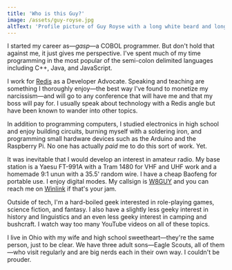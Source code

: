 ```yaml
---
title: 'Who is this Guy?'
image: /assets/guy-royse.jpg
altText: 'Profile picture of Guy Royse with a long white beard and long, white hair'
---
```


I started my career as—_gasp_—a COBOL programmer. But don't hold
that against me, it just gives me perspective. I've spent much of my
time programming in the most popular of the semi-colon delimited
languages including C++, Java, and JavaScript.

I work for [Redis](https://redis.io/) as a Developer Advocate.
Speaking and teaching are something I thoroughly enjoy—the best way I've found
to monetize my narcissism—and will go to any conference that will have me
and that my boss will pay for. I usually speak about technology with a Redis
angle but have been known to wander into other topics.

In addition to programming computers, I studied electronics in high
school and enjoy building circuits, burning myself with a soldering
iron, and programming small hardware devices such as the Arduino and the
Raspberry Pi. No one has actually _paid_ me to do this sort of work.
Yet.

It was inevitable that I would develop an interest in amateur radio. My
base station is a Yaesu FT-991A with a Tram 1480 for VHF and UHF work
and a homemade 9:1 unun with a 35.5' random wire. I have a cheap Baofeng
for portable use. I enjoy digital modes. My callsign is
[W8GUY](https://www.qrz.com/db/W8GUY) and you can reach me on
[Winlink](https://winlink.org/) if that's your jam.

Outside of tech, I'm a hard-boiled geek interested in role-playing games, science
fiction, and fantasy. I also have a slightly less geeky interest in history
and linguistics and an even less geeky interest in camping and bushcraft. I
watch way too many YouTube videos on all of these topics.

I live in Ohio with my wife and high school sweetheart—they're the same
person, just to be clear. We have three adult sons—Eagle Scouts, all of
them—who visit regularly and are big nerds each in their own way. I
couldn't be prouder.
